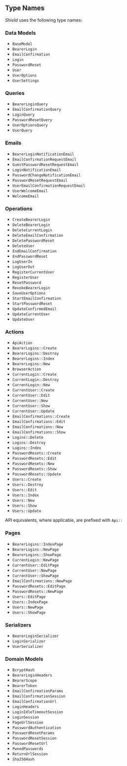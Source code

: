 ## Type Names

*Shield* uses the following type names:

### Data Models

- `BaseModel`
- `BearerLogin`
- `EmailConfirmation`
- `Login`
- `PasswordReset`
- `User`
- `UserOptions`
- `UserSettings`

### Queries

- `BearerLoginQuery`
- `EmailConfirmationQuery`
- `LoginQuery`
- `PasswordResetQuery`
- `UserOptionsQuery`
- `UserQuery`

### Emails

- `BearerLoginNotificationEmail`
- `EmailConfirmationRequestEmail`
- `GuestPasswordResetRequestEmail`
- `LoginNotificationEmail`
- `PasswordChangeNotificationEmail`
- `PasswordResetRequestEmail`
- `UserEmailConfirmationRequestEmail`
- `UserWelcomeEmail`
- `WelcomeEmail`

### Operations

- `CreateBearerLogin`
- `DeleteBearerLogin`
- `DeleteCurrentLogin`
- `DeleteEmailConfirmation`
- `DeletePasswordReset`
- `DeleteUser`
- `EndEmailConfirmation`
- `EndPasswordReset`
- `LogUserIn`
- `LogUserOut`
- `RegisterCurrentUser`
- `RegisterUser`
- `ResetPassword`
- `RevokeBearerLogin`
- `SaveUserOptions`
- `StartEmailConfirmation`
- `StartPasswordReset`
- `UpdateConfirmedEmail`
- `UpdateCurrentUser`
- `UpdateUser`

### Actions

- `ApiAction`
- `BearerLogins::Create`
- `BearerLogins::Destroy`
- `BearerLogins::Index`
- `BearerLogins::New`
- `BrowserAction`
- `CurrentLogin::Create`
- `CurrentLogin::Destroy`
- `CurrentLogin::New`
- `CurrentUser::Create`
- `CurrentUser::Edit`
- `CurrentUser::New`
- `CurrentUser::Show`
- `CurrentUser::Update`
- `EmailConfirmations::Create`
- `EmailConfirmations::Edit`
- `EmailConfirmations::New`
- `EmailConfirmations::Show`
- `Logins::Delete`
- `Logins::Destroy`
- `Logins::Index`
- `PasswordResets::Create`
- `PasswordResets::Edit`
- `PasswordResets::New`
- `PasswordResets::Show`
- `PasswordResets::Update`
- `Users::Create`
- `Users::Destroy`
- `Users::Edit`
- `Users::Index`
- `Users::New`
- `Users::Show`
- `Users::Update`

API equivalents, where applicable, are prefixed with `Api::`

### Pages

- `BearerLogins::IndexPage`
- `BearerLogins::NewPage`
- `BearerLogins::ShowPage`
- `CurrentLogin::NewPage`
- `CurrentUser::EditPage`
- `CurrentUser::NewPage`
- `CurrentUser::ShowPage`
- `EmailConfirmations::NewPage`
- `PasswordResets::EditPage`
- `PasswordResets::NewPage`
- `Users::EditPage`
- `Users::IndexPage`
- `Users::NewPage`
- `Users::ShowPage`

### Serializers

- `BearerLoginSerializer`
- `LoginSerializer`
- `UserSerializer`

### Domain Models

- `BcryptHash`
- `BearerLoginHeaders`
- `BearerScope`
- `BearerToken`
- `EmailConfirmationParams`
- `EmailConfirmationSession`
- `EmailConfirmationUrl`
- `LoginHeaders`
- `LoginIdleTimeoutSession`
- `LoginSession`
- `PageUrlSession`
- `PasswordAuthentication`
- `PasswordResetParams`
- `PasswordResetSession`
- `PasswordResetUrl`
- `PwnedPasswords`
- `ReturnUrlSession`
- `Sha256Hash`
